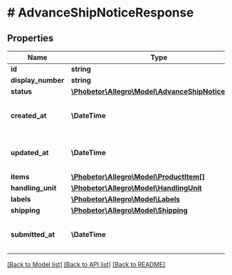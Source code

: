 # # AdvanceShipNoticeResponse

## Properties

Name | Type | Description | Notes
------------ | ------------- | ------------- | -------------
**id** | **string** | An UUID identifier of ASN. |
**display_number** | **string** | A human friendly identifier of ASN. |
**status** | [**\Phobetor\Allegro\Model\AdvanceShipNoticeStatus**](AdvanceShipNoticeStatus.md) |  |
**created_at** | **\DateTime** | The date and time of Advance Ship Notice creation. Provided in [ISO 8601 format](link: https://en.wikipedia.org/wiki/ISO_8601). |
**updated_at** | **\DateTime** | The date and time of last Advance Ship Notice update. Provided in [ISO 8601 format](link: https://en.wikipedia.org/wiki/ISO_8601). |
**items** | [**\Phobetor\Allegro\Model\ProductItem[]**](ProductItem.md) | A list of product items. |
**handling_unit** | [**\Phobetor\Allegro\Model\HandlingUnit**](HandlingUnit.md) |  | [optional]
**labels** | [**\Phobetor\Allegro\Model\Labels**](Labels.md) |  | [optional]
**shipping** | [**\Phobetor\Allegro\Model\Shipping**](Shipping.md) |  | [optional]
**submitted_at** | **\DateTime** | The date and time of Advance Ship Notice submition. Provided in [ISO 8601 format](link: https://en.wikipedia.org/wiki/ISO_8601). | [optional]

[[Back to Model list]](../../README.md#models) [[Back to API list]](../../README.md#endpoints) [[Back to README]](../../README.md)
